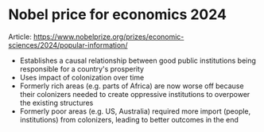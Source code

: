# Nobel price for economics 2024

Article: https://www.nobelprize.org/prizes/economic-sciences/2024/popular-information/

- Establishes a causal relationship between good public institutions being responsible for a country's prosperity
- Uses impact of colonization over time
- Formerly rich areas (e.g. parts of Africa) are now worse off because their colonizers needed to create oppressive
  institutions to overpower the existing structures
- Formerly poor areas (e.g. US, Australia) required more import (people, institutions) from colonizers, leading to
  better outcomes in the end
